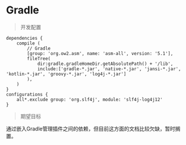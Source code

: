 # Gradle

> 开发配置

	dependencies {
		compile (
			// Gradle
			[group: 'org.ow2.asm', name: 'asm-all', version: '5.1'],
			fileTree(
				dir:gradle.gradleHomeDir.getAbsolutePath() + '/lib',
				include:['gradle-*.jar', 'native-*.jar', 'jansi-*.jar', 'kotlin-*.jar', 'groovy-*.jar', 'log4j-*.jar']
			),
		)
	}
	configurations {
		all*.exclude group: 'org.slf4j', module: 'slf4j-log4j12'
	}

> 期望目标

通过嵌入Gradle管理插件之间的依赖，但目前这方面的文档比较欠缺，暂时搁置。